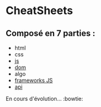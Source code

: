 # CheatSheets

## Composé en 7 parties :

- html
- css
- [js](js/resume.md)
- [dom](dom/resume.md)
- algo
- [frameworks JS](frameworksJS/resume.md)
- [api](api/resume.md)

En cours d'évolution... :bowtie:
